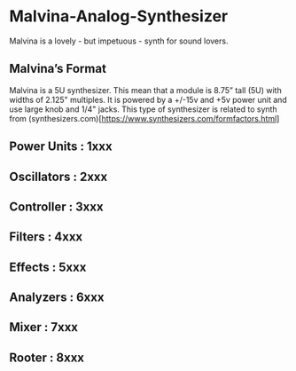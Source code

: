 # Malvina-Analog-Synthesizer

Malvina is a lovely - but impetuous - synth for sound lovers.

## Malvina’s Format

Malvina is a 5U synthesizer. This mean that a module is 8.75” tall (5U) with widths of 2.125" multiples. It is powered by a +/-15v and +5v power unit and use large knob and 1/4" jacks. This type of synthesizer is related to synth from (synthesizers.com)[https://www.synthesizers.com/formfactors.html]

## Power Units : 1xxx



## Oscillators : 2xxx



## Controller : 3xxx



## Filters : 4xxx



## Effects : 5xxx



## Analyzers : 6xxx



## Mixer : 7xxx



## Rooter : 8xxx